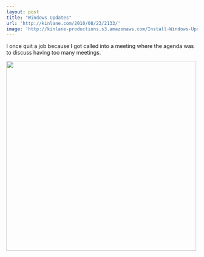 ```yaml
---
layout: post
title: "Windows Updates"
url: 'http://kinlane.com/2010/08/23/2133/'
image: 'http://kinlane-productions.s3.amazonaws.com/Install-Windows-Updates.PNG'
---
```


I once quit a job because I got called into a meeting where the agenda was to discuss having too many meetings.

<img class="aligncenter" title="Windows Update" src="http://kinlane-productions.s3.amazonaws.com/Install-Windows-Updates.PNG" alt="" width="500" />